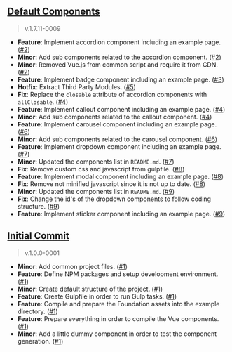 [Default Components](https://github.com/sirthxalot/vue-foundation-components/milestone/1)
------------------------------------------------------------------------------------- 

> v.1.7.11-0009

* **Feature**: Implement accordion component including an example page. ([#2](https://github.com/sirthxalot/vue-foundation-components/issues/2))
* **Minor**: Add sub components related to the accordion component. ([#2](https://github.com/sirthxalot/vue-foundation-components/issues/2))
* **Minor**: Removed Vue.js from common script and require it from CDN. ([#2](https://github.com/sirthxalot/vue-foundation-components/issues/2))
* **Feature**: Implement badge component including an example page. ([#3](https://github.com/sirthxalot/vue-foundation-components/issues/3))
* **Hotfix**: Extract Third Party Modules. ([#5](https://github.com/sirthxalot/vue-foundation-components/issues/5))
* **Fix**: Replace the `closable` attribute of accordion components with `allClosable`. ([#4](https://github.com/sirthxalot/vue-foundation-components/issues/4))
* **Feature**: Implement callout component including an example page. ([#4](https://github.com/sirthxalot/vue-foundation-components/issues/4))
* **Minor**: Add sub components related to the callout component. ([#4](https://github.com/sirthxalot/vue-foundation-components/issues/4))
* **Feature**: Implement carousel component including an example page. ([#6](https://github.com/sirthxalot/vue-foundation-components/issues/6))
* **Minor**: Add sub components related to the carousel component. ([#6](https://github.com/sirthxalot/vue-foundation-components/issues/6))
* **Feature**: Implement dropdown component including an example page. ([#7](https://github.com/sirthxalot/vue-foundation-components/issues/7))
* **Minor**: Updated the components list in `README.md`. ([#7](https://github.com/sirthxalot/vue-foundation-components/issues/7))
* **Fix**: Remove custom css and javascript from gulpfile. ([#8](https://github.com/sirthxalot/vue-foundation-components/issues/8))
* **Feature**: Implement modal component including an example page. ([#8](https://github.com/sirthxalot/vue-foundation-components/issues/8))
* **Fix**: Remove not minified javascript since it is not up to date. ([#8](https://github.com/sirthxalot/vue-foundation-components/issues/8))
* **Minor**: Updated the components list in `README.md`. ([#9](https://github.com/sirthxalot/vue-foundation-components/issues/9))
* **Fix**: Change the id's of the dropdown components to follow coding structure. ([#9](https://github.com/sirthxalot/vue-foundation-components/issues/9))
* **Feature**: Implement sticker component including an example page. ([#9](https://github.com/sirthxalot/vue-foundation-components/issues/9))


[Initial Commit](https://github.com/sirthxalot/vue-foundation-components/issues/1)
------------------------------------------------------------------------------------- 

> v.1.0.0-0001

* **Minor**: Add common project files. ([#1](https://github.com/sirthxalot/vue-foundation-components/issues/1))
* **Feature**: Define NPM packages and setup development environment. ([#1](https://github.com/sirthxalot/vue-foundation-components/issues/1))
* **Minor**: Create default structure of the project. ([#1](https://github.com/sirthxalot/vue-foundation-components/issues/1))
* **Feature**: Create Gulpfile in order to run Gulp tasks. ([#1](https://github.com/sirthxalot/vue-foundation-components/issues/1))
* **Feature**: Compile and prepare the Foundation assets into the example directory. ([#1](https://github.com/sirthxalot/vue-foundation-components/issues/1))
* **Feature**: Prepare everything in order to compile the Vue components. ([#1](https://github.com/sirthxalot/vue-foundation-components/issues/1))
* **Minor**: Add a little dummy component in order to test the component generation. ([#1](https://github.com/sirthxalot/vue-foundation-components/issues/1))

